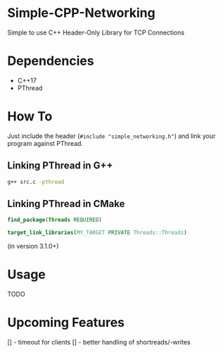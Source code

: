 # Simple-CPP-Networking
Simple to use C++ Header-Only Library for TCP Connections

# Dependencies
- C++17
- PThread

# How To
Just include the header (`#include "simple_networking.h"`) and link your program against PThread.

## Linking PThread in G++
```bash
g++ src.c -pthread
```

## Linking PThread in CMake
```cmake
find_package(Threads REQUIRED)

target_link_libraries(MY_TARGET PRIVATE Threads::Threads)
```
(in version 3.1.0+)

# Usage
TODO

# Upcoming Features
[] - timeout for clients
[] - better handling of shortreads/-writes
